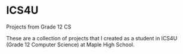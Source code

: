 # ICS4U
Projects from Grade 12 CS

These are a collection of projects that I created as a student in ICS4U (Grade 12 Computer Science) at Maple High School.
